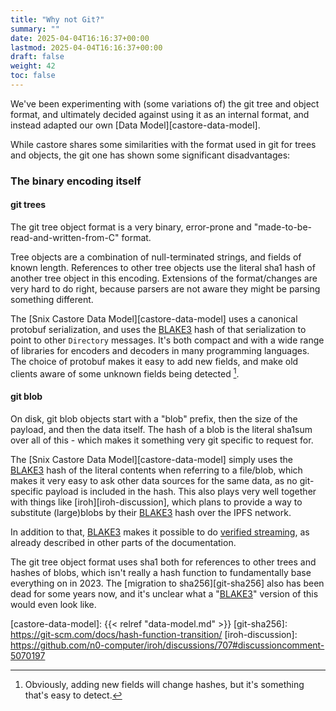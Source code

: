 ```yaml
---
title: "Why not Git?"
summary: ""
date: 2025-04-04T16:16:37+00:00
lastmod: 2025-04-04T16:16:37+00:00
draft: false
weight: 42
toc: false
---
```


We've been experimenting with (some variations of) the git tree and object
format, and ultimately decided against using it as an internal format, and
instead adapted our own [Data Model][castore-data-model].

While castore shares some similarities with the format used in git for trees and
objects, the git one has shown some significant disadvantages:

### The binary encoding itself

#### git trees
The git tree object format is a very binary, error-prone and
"made-to-be-read-and-written-from-C" format.

Tree objects are a combination of null-terminated strings, and fields of known
length. References to other tree objects use the literal sha1 hash of another
tree object in this encoding.
Extensions of the format/changes are very hard to do right, because parsers are
not aware they might be parsing something different.

The [Snix Castore Data Model][castore-data-model] uses a canonical protobuf
serialization, and uses the [BLAKE3][] hash of that serialization to point
to other `Directory` messages.
It's both compact and with a wide range of libraries for encoders and decoders
in many programming languages.
The choice of protobuf makes it easy to add new fields, and make old clients
aware of some unknown fields being detected [^adding-fields].

#### git blob
On disk, git blob objects start with a "blob" prefix, then the size of the
payload, and then the data itself. The hash of a blob is the literal sha1sum
over all of this - which makes it something very git specific to request for.

The [Snix Castore Data Model][castore-data-model] simply uses the
[BLAKE3][] hash of the literal contents when referring to a file/blob,
which makes it very easy to ask other data sources for the same data, as no
git-specific payload is included in the hash.
This also plays very well together with things like [iroh][iroh-discussion],
which plans to provide a way to substitute (large)blobs by their [BLAKE3][] hash
over the IPFS network.

In addition to that, [BLAKE3][] makes it possible to do
[verified streaming][bao], as already described in other parts of the
documentation.

The git tree object format uses sha1 both for references to other trees and
hashes of blobs, which isn't really a hash function to fundamentally base
everything on in 2023.
The [migration to sha256][git-sha256] also has been dead for some years now,
and it's unclear what a "[BLAKE3][]" version of this would even look like.

[bao]: https://github.com/oconnor663/bao
[BLAKE3]: https://github.com/BLAKE3-team/BLAKE3
[castore-data-model]: {{< relref "data-model.md" >}}
[git-sha256]: https://git-scm.com/docs/hash-function-transition/
[iroh-discussion]: https://github.com/n0-computer/iroh/discussions/707#discussioncomment-5070197
[^adding-fields]: Obviously, adding new fields will change hashes, but it's something that's easy to detect.
